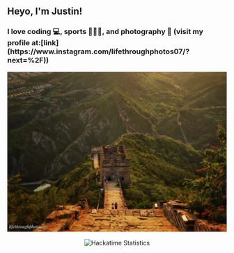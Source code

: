 <h2>Heyo, I'm Justin!</h2>


<h3>I love coding 💻, sports 🏸🎿🏀, and photography 📸 (visit my profile at:[link](https://www.instagram.com/lifethroughphotos07/?next=%2F))</h3>

<p align="center">
  <img src="photo66.jpeg" alt="alt-text" style="width:100%; max-height:400px; object-fit:cover;">
</p>


<p align="center">
  <img src="https://github-readme-stats.hackclub.dev/api/wakatime?username=2939&api_domain=hackatime.hackclub.com&&custom_title=Hackatime+Stats&layout=compact&cache_seconds=0&langs_count=8&theme=github_dark" alt="Hackatime Statistics">
</p>

<!---
jstxw/jstxw is a ✨ special ✨ repository because its `README.md` (this file) appears on your GitHub profile.
You can click the Preview link to take a look at your changes.
--->
